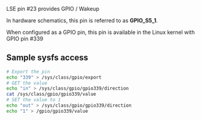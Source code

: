 LSE pin #23 provides GPIO / Wakeup

In hardware schematics, this pin is referred to as **GPIO_S5_1**.

When configured as a GPIO pin, this pin is available in the Linux 
kernel with GPIO pin #339

## Sample sysfs access
```bash
# Export the pin
echo "339" > /sys/class/gpio/export
# GET the value
echo "in" > /sys/class/gpio/gpio339/direction
cat /sys/class/gpio/gpio339/value
# SET the value to 1
echo "out" > /sys/class/gpio/gpio339/direction
echo "1" > /gpio/gpio339/value
```
